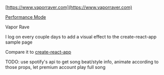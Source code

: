 [https://www.vaporraver.com](https://www.vaporraver.com)

[Performance Mode](https://www.vaporraver.com?mobile=true)

Vapor Rave

I log on every couple days to add a visual effect to the create-react-app sample page

Compare it to [create-react-app](https://62676ae4bad45235fa9b1a7b--steady-kataifi-93b146.netlify.app/)

TODO: use spotify's api to get song beat/style info, animate according to those props, let premium account play full song
